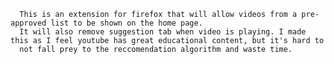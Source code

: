       This is an extension for firefox that will allow videos from a pre-approved list to be shown on the home page.
      It will also remove suggestion tab when video is playing. I made this as I feel youtube has great educational content, but it's hard to
      not fall prey to the reccomendation algorithm and waste time.
     
